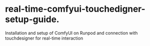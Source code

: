 # real-time-comfyui-touchedigner-setup-guide.
Installation and setup of ComfyUI on Runpod and connection with touchdesigner for real-time interaction
